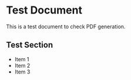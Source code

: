 # Test Document

This is a test document to check PDF generation.

## Test Section

- Item 1
- Item 2
- Item 3
